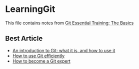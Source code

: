 # LearningGit

This file contains notes from [Git Essential Training: The Basics](https://www.linkedin.com/learning/git-essential-training-the-basics)

## Best Article
* [An introduction to Git: what it is, and how to use it](https://www.freecodecamp.org/news/what-is-git-and-how-to-use-it-c341b049ae61/)
* [How to use Git efficiently](https://www.freecodecamp.org/news/how-to-use-git-efficiently-54320a236369/)
* [How to become a Git expert](https://medium.com/free-code-camp/how-to-become-a-git-expert-e7c38bf54826)

